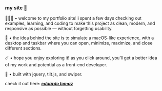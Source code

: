 ### my site 💫

👨🏽‍💻 • welcome to my portfolio site! i spent a few days checking out examples, learning, and coding to make this project as clean, modern, and responsive as possible — without forgetting usability.  

📱 • the idea behind the site is to simulate a macOS-like experience, with a desktop and taskbar where you can open, minimize, maximize, and close different sections.  

☄️ • hope you enjoy exploring it! as you click around, you’ll get a better idea of my work and potential as a front-end developer.  

📃 • built with jquery, tilt.js, and swiper.  

check it out here: <a href="https://site-tomaz.vercel.app/"><em><b>eduardo tomaz</b></em></a>
